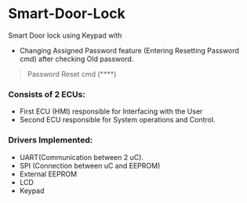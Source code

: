 # Smart-Door-Lock
Smart Door lock using Keypad with
- Changing Assigned Password feature (Entering Resetting Password cmd) after checking Old password.
> Password Reset cmd 
> (****)
### Consists of 2 ECUs: 
* First ECU (HMI) responsible for Interfacing with the User
* Second ECU responsible for System operations and Control.
### Drivers Implemented:
- UART(Communication between 2 uC).
- SPI (Connection between uC and EEPROM)
- External EEPROM
- LCD
- Keypad
